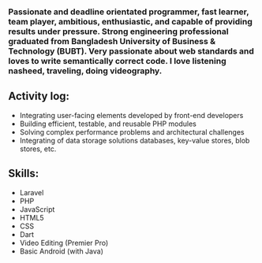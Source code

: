 ### Passionate and deadline orientated programmer, fast learner, team player, ambitious, enthusiastic, and capable of providing results under pressure. Strong engineering professional graduated from Bangladesh University of Business & Technology (BUBT). Very passionate about web standards and loves to write semantically correct code. I love listening nasheed, traveling, doing videography. 
<!--
**hridoyraisul/hridoyraisul** is a ✨ _special_ ✨ repository because its `README.md` (this file) appears on your GitHub profile. -->

## Activity log:

- Integrating user-facing elements developed by front-end developers
- Building efficient, testable, and reusable PHP modules
- Solving complex performance problems and architectural challenges
- Integrating of data storage solutions databases, key-value stores, blob stores, etc.

## Skills:
- Laravel
- PHP
- JavaScript
- HTML5
- CSS
- Dart
- Video Editing (Premier Pro)
- Basic Android (with Java)

